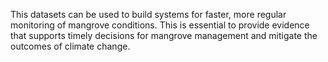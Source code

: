 This datasets can be used to build systems for faster, more regular monitoring of mangrove conditions. This is essential to provide evidence that supports timely decisions for mangrove management and mitigate the outcomes of climate change.

